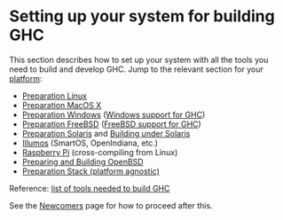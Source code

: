 # Setting up your system for building GHC

This section describes how to set up your system with all the tools you need to build and develop GHC. Jump to the relevant section for your [platform](/ghc/ghc/wikis/platforms):

- [Preparation Linux](building/preparation/linux)
- [Preparation MacOS X](building/preparation/mac-osx)
- [Preparation Windows](building/preparation/windows) ([Windows support for GHC](windows-ghc))
- [Preparation FreeBSD](building/preparation/free-bsd) ([FreeBSD support for GHC](free-bsd-ghc))
- [Preparation Solaris](building/preparation/solaris) and [Building under Solaris](building/solaris)
- [Illumos](building/preparation/illumos) (SmartOS, OpenIndiana, etc.)
- [Raspberry Pi](building/preparation/raspberry-pi) (cross-compiling from Linux)
- [Preparing and Building OpenBSD](building/preparation/openbsd)
- [Preparation Stack (platform agnostic)](building/preparation/stack)

Reference: [list of tools needed to build GHC](building/preparation/tools)

See the [Newcomers](/contributing#newcomers-to-ghc) page for how to proceed after this.